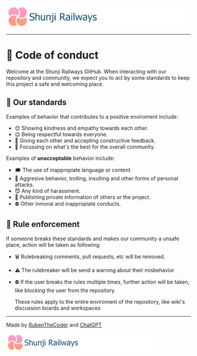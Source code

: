 <img src="https://github.com/RubenTheCoder/Shunji-Railways-GitHub/blob/github/.github/images/Banner%202-small.png">

---

# 🙂 Code of conduct

Welcome at the Shunji Railways GitHub. When interacting with our repository and community,
we expect you to act by some standards to keep this project a safe and welcoming place.



## 📏 Our standards

Examples of behavior that contributes to a positive enviroment include:

- 😊 Showing kindness and empathy towards each other.
- 😌 Being respectful towards everyone.
- 💬 Giving each other and accepting constructive feedback.
- 👥 Focussing on what's the best for the overall community.

Examples of **unacceptable** behavior include:

- 🗯 The use of inappropiate language or content.
- 🤬 Aggresive behavior, trolling, insulting and other forms of personal attacks.
- 😈 Any kind of harassment.
- 🪪 Publishing private information of others or the project.
- ⛔️ Other inmoral and inappropiate conducts.

## 🚨 Rule enforcement

If someone breaks these standards and makes our community a unsafe place, action will be taken as following:

- 🗑 Rulebreaking comments, pull requests, etc will be removed.
- ⚠️ The rulebreaker will be send a warning about their misbehavior
- ⛔️ If the user breaks the rules multiple times, further action will be taken, like blocking the user from the repository.

  These rules apply to the entire enviroment of the repository, like wiki's discussion boards and workspaces

---

Made by [RubenTheCoder](https://github.com/RubenTheCoder) and [ChatGPT](https://chat.openai.com/)

<img height="50px" src="https://github.com/RubenTheCoder/Shunji-Railways-GitHub/blob/github/.github/images/Banner%202-small.png">
